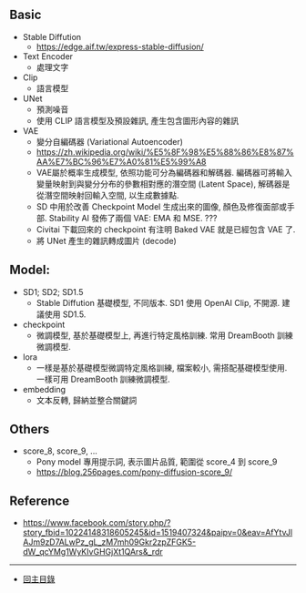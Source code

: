 ## Basic
- Stable Diffution
  - https://edge.aif.tw/express-stable-diffusion/
- Text Encoder
  - 處理文字
- Clip
  - 語言模型
- UNet
  - 預測噪音
  - 使用 CLIP 語言模型及預設雜訊, 產生包含圖形內容的雜訊
- VAE
  - 變分自編碼器 (Variational Autoencoder)
  - https://zh.wikipedia.org/wiki/%E5%8F%98%E5%88%86%E8%87%AA%E7%BC%96%E7%A0%81%E5%99%A8
  - VAE屬於概率生成模型, 依照功能可分為編碼器和解碼器. 編碼器可將輸入變量映射到與變分分布的參數相對應的潛空間 (Latent Space), 解碼器是從潛空間映射回輸入空間, 以生成數據點.
  - SD 中用於改善 Checkpoint Model 生成出來的圖像, 顏色及修復面部或手部. Stability AI 發佈了兩個 VAE: EMA 和 MSE. ???
  - Civitai 下載回來的 checkpoint 有注明 Baked VAE 就是已經包含 VAE 了.
  - 將 UNet 產生的雜訊轉成圖片 (decode)

## Model:
- SD1; SD2; SD1.5
  - Stable Diffution 基礎模型, 不同版本. SD1 使用 OpenAI Clip, 不開源. 建議使用 SD1.5.
- checkpoint
  - 微調模型, 基於基礎模型上, 再進行特定風格訓練. 常用 DreamBooth 訓練微調模型.
- lora
  - 一樣是基於基礎模型微調特定風格訓練, 檔案較小, 需搭配基礎模型使用. 一樣可用 DreamBooth 訓練微調模型.
- embedding
  - 文本反轉, 歸納並整合關鍵詞

## Others
- score_8, score_9, ...
  - Pony model 專用提示詞, 表示圖片品質, 範圍從 score_4 到 score_9
  - https://blog.256pages.com/pony-diffusion-score_9/

## Reference
- https://www.facebook.com/story.php/?story_fbid=10224148318605245&id=1519407324&paipv=0&eav=AfYtvJlAJm9zD7ALwPz_gL_zM7mh09Gkr2zpZFGK5-dW_qcYMg1WyKIvGHGjXt1QArs&_rdr



---

- [回主目錄](../index.md)

